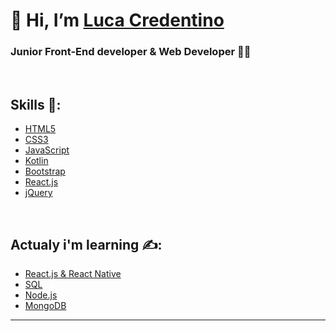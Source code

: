  <h1>👋 Hi, I’m <a href="https://github.com/Luca-Credentino">Luca Credentino</a></h1> 
   <h3>Junior Front-End developer & Web Developer 👨‍💻 </h3>
   <br>
   <h2>Skills 📝:</h2>
 <ul>
  <li>
    <a href="https://www.w3.org/MarkUp/html3/intro.html">HTML5</a>
  </li>
    <li>
     <a href="https://www.w3schools.com/css/">CSS3</a>
  </li>
  <li>
    <a href="https://www.javascript.com/">JavaScript</a>
  </li>
  <li>
<a href="https://developer.android.com/kotlin?gclid=CjwKCAjwruSHBhAtEiwA_qCpppipq6HfkOgEkfubgxEEUQAKqUZqOuafkeAjh6A8dDxeB9imK6n3bBoC0nIQAvD_BwE&gclsrc=aw.ds">Kotlin</a>
  </li>
  <li>
    <a href="https://getbootstrap.com/">Bootstrap</a>
  </li>
  <li>
      <a href="https://reactjs.org/">React.js</a>
 </li>
   <li>
    <a href="https://jquery.com/">jQuery</a>
  </li>
</ul>
<br>
 <h2>Actualy i'm learning ✍️:</h2>
 <ul>
 <li>
 <a href="https://reactnative.dev/">React.js & React Native</a>
  </li>
      <li>
   <a href="https://en.wikipedia.org/wiki/SQL">SQL</a>
      </li>
       <li>
  <a href="https://nodejs.org/en/">Node.js</a>
      </li>
 <li>
    <a href="https://www.mongodb.com/cloud/atlas/lp/try2?utm_source=google&utm_campaign=gs_emea_italy_search_core_brand_atlas_desktop&utm_term=mongo%20db&utm_medium=cpc_paid_search&utm_ad=e&utm_ad_campaign_id=12212624533&gclid=CjwKCAjwruSHBhAtEiwA_qCppn8y9nOH0xqKBzRF8vJ10VVgnYs7eDDFUvJ58rE9J8aa6xmnwOyw1xoCZA0QAvD_BwE">MongoDB</a>
 </li>
     </ul>
     <hr>
<!---
Luca-Credentino/Luca-Credentino is a ✨ special ✨ repository because its `README.md` (this file) appears on your GitHub profile.
You can click the Preview link to take a look at your changes.
--->
